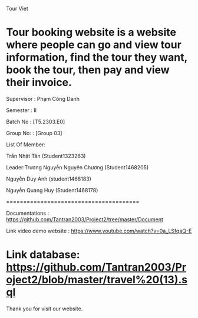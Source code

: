Tour Viet

Tour booking website is a website where people can go and view tour information, find the tour they want, book the tour, then pay and view their invoice.
=======================================

Supervisor : Phạm Công Danh

Semester : II

Batch No : [T5.2303.E0]

Group No: : [Group 03]

List Of Member:

Trần Nhật Tân  (Student1323263)

Leader:Trương Nguyễn Nguyên Chương (Student1468205)

Nguyễn Duy Anh (student1468183)

Nguyễn Quang Huy (Student1468178)

=======================================

Documentations : https://github.com/Tantran2003/Project2/tree/master/Document


Link video demo website :
https://www.youtube.com/watch?v=0a_LSfqaQ-E


Link database: https://github.com/Tantran2003/Project2/blob/master/travel%20(13).sql
=======================================

Thank you for visit our website.
